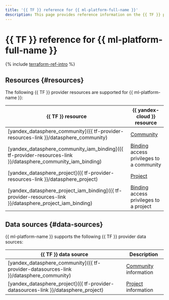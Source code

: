 ```yaml
---
title: '{{ TF }} reference for {{ ml-platform-full-name }}'
description: This page provides reference information on the {{ TF }} provider resources and data sources supported for {{ ml-platform-name }}.
---
```


# {{ TF }} reference for {{ ml-platform-full-name }}

{% include [terraform-ref-intro](../_includes/terraform-ref-intro.md) %}

## Resources {#resources}

The following {{ TF }} provider resources are supported for {{ ml-platform-name }}:

| **{{ TF }} resource** | **{{ yandex-cloud }} resource** |
| --- | --- |
| [yandex_datasphere_community]({{ tf-provider-resources-link }}/datasphere_community) | [Community](concepts/community.md) |
| [yandex_datasphere_community_iam_binding]({{ tf-provider-resources-link }}/datasphere_community_iam_binding) | [Binding](../iam/concepts/access-control/index.md#access-bindings) access privileges to a community |
| [yandex_datasphere_project]({{ tf-provider-resources-link }}/datasphere_project) | [Project](concepts/project.md) |
| [yandex_datasphere_project_iam_binding]({{ tf-provider-resources-link }}/datasphere_project_iam_binding) | [Binding](../iam/concepts/access-control/index.md#access-bindings) access privileges to a project |

## Data sources {#data-sources}

{{ ml-platform-name }} supports the following {{ TF }} provider data sources:

| **{{ TF }} data source** | **Description** |
| --- | --- |
| [yandex_datasphere_community]({{ tf-provider-datasources-link }}/datasphere_community) | [Community](concepts/community.md) information |
| [yandex_datasphere_project]({{ tf-provider-datasources-link }}/datasphere_project) | [Project](concepts/project.md) information |
